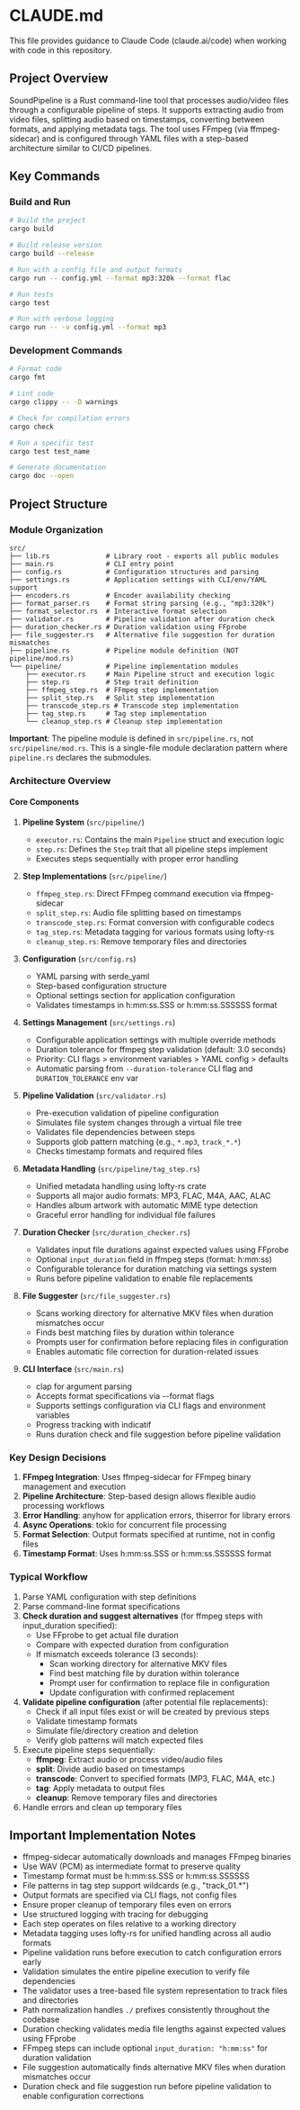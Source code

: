 # CLAUDE.md

This file provides guidance to Claude Code (claude.ai/code) when working with code in this repository.

## Project Overview

SoundPipeline is a Rust command-line tool that processes audio/video files through a configurable pipeline of steps. It supports extracting audio from video files, splitting audio based on timestamps, converting between formats, and applying metadata tags. The tool uses FFmpeg (via ffmpeg-sidecar) and is configured through YAML files with a step-based architecture similar to CI/CD pipelines.

## Key Commands

### Build and Run
```bash
# Build the project
cargo build

# Build release version
cargo build --release

# Run with a config file and output formats
cargo run -- config.yml --format mp3:320k --format flac

# Run tests
cargo test

# Run with verbose logging
cargo run -- -v config.yml --format mp3
```

### Development Commands
```bash
# Format code
cargo fmt

# Lint code
cargo clippy -- -D warnings

# Check for compilation errors
cargo check

# Run a specific test
cargo test test_name

# Generate documentation
cargo doc --open
```

## Project Structure

### Module Organization

```
src/
├── lib.rs              # Library root - exports all public modules
├── main.rs             # CLI entry point
├── config.rs           # Configuration structures and parsing
├── settings.rs         # Application settings with CLI/env/YAML support
├── encoders.rs         # Encoder availability checking
├── format_parser.rs    # Format string parsing (e.g., "mp3:320k")
├── format_selector.rs  # Interactive format selection
├── validator.rs        # Pipeline validation after duration check
├── duration_checker.rs # Duration validation using FFprobe
├── file_suggester.rs   # Alternative file suggestion for duration mismatches
├── pipeline.rs         # Pipeline module definition (NOT pipeline/mod.rs)
└── pipeline/           # Pipeline implementation modules
    ├── executor.rs     # Main Pipeline struct and execution logic
    ├── step.rs         # Step trait definition
    ├── ffmpeg_step.rs  # FFmpeg step implementation
    ├── split_step.rs   # Split step implementation
    ├── transcode_step.rs # Transcode step implementation
    ├── tag_step.rs     # Tag step implementation
    └── cleanup_step.rs # Cleanup step implementation
```

**Important**: The pipeline module is defined in `src/pipeline.rs`, not `src/pipeline/mod.rs`. This is a single-file module declaration pattern where `pipeline.rs` declares the submodules.

### Architecture Overview

#### Core Components

1. **Pipeline System** (`src/pipeline/`)
   - `executor.rs`: Contains the main `Pipeline` struct and execution logic
   - `step.rs`: Defines the `Step` trait that all pipeline steps implement
   - Executes steps sequentially with proper error handling

2. **Step Implementations** (`src/pipeline/`)
   - `ffmpeg_step.rs`: Direct FFmpeg command execution via ffmpeg-sidecar
   - `split_step.rs`: Audio file splitting based on timestamps
   - `transcode_step.rs`: Format conversion with configurable codecs
   - `tag_step.rs`: Metadata tagging for various formats using lofty-rs
   - `cleanup_step.rs`: Remove temporary files and directories

3. **Configuration** (`src/config.rs`)
   - YAML parsing with serde_yaml
   - Step-based configuration structure
   - Optional settings section for application configuration
   - Validates timestamps in h:mm:ss.SSS or h:mm:ss.SSSSSS format

4. **Settings Management** (`src/settings.rs`)
   - Configurable application settings with multiple override methods
   - Duration tolerance for ffmpeg step validation (default: 3.0 seconds)
   - Priority: CLI flags > environment variables > YAML config > defaults
   - Automatic parsing from `--duration-tolerance` CLI flag and `DURATION_TOLERANCE` env var

5. **Pipeline Validation** (`src/validator.rs`)
   - Pre-execution validation of pipeline configuration
   - Simulates file system changes through a virtual file tree
   - Validates file dependencies between steps
   - Supports glob pattern matching (e.g., `*.mp3`, `track_*.*`)
   - Checks timestamp formats and required files

6. **Metadata Handling** (`src/pipeline/tag_step.rs`)
   - Unified metadata handling using lofty-rs crate
   - Supports all major audio formats: MP3, FLAC, M4A, AAC, ALAC
   - Handles album artwork with automatic MIME type detection
   - Graceful error handling for individual file failures

7. **Duration Checker** (`src/duration_checker.rs`)
   - Validates input file durations against expected values using FFprobe
   - Optional `input_duration` field in ffmpeg steps (format: h:mm:ss)
   - Configurable tolerance for duration matching via settings system
   - Runs before pipeline validation to enable file replacements

8. **File Suggester** (`src/file_suggester.rs`)
   - Scans working directory for alternative MKV files when duration mismatches occur
   - Finds best matching files by duration within tolerance
   - Prompts user for confirmation before replacing files in configuration
   - Enables automatic file correction for duration-related issues

9. **CLI Interface** (`src/main.rs`)
   - clap for argument parsing
   - Accepts format specifications via --format flags
   - Supports settings configuration via CLI flags and environment variables
   - Progress tracking with indicatif
   - Runs duration check and file suggestion before pipeline validation

### Key Design Decisions

1. **FFmpeg Integration**: Uses ffmpeg-sidecar for FFmpeg binary management and execution
2. **Pipeline Architecture**: Step-based design allows flexible audio processing workflows
3. **Error Handling**: anyhow for application errors, thiserror for library errors
4. **Async Operations**: tokio for concurrent file processing
5. **Format Selection**: Output formats specified at runtime, not in config files
6. **Timestamp Format**: Uses h:mm:ss.SSS or h:mm:ss.SSSSSS format

### Typical Workflow

1. Parse YAML configuration with step definitions
2. Parse command-line format specifications
3. **Check duration and suggest alternatives** (for ffmpeg steps with input_duration specified):
   - Use FFprobe to get actual file duration
   - Compare with expected duration from configuration
   - If mismatch exceeds tolerance (3 seconds):
     - Scan working directory for alternative MKV files
     - Find best matching file by duration within tolerance
     - Prompt user for confirmation to replace file in configuration
     - Update configuration with confirmed replacement
4. **Validate pipeline configuration** (after potential file replacements):
   - Check if all input files exist or will be created by previous steps
   - Validate timestamp formats
   - Simulate file/directory creation and deletion
   - Verify glob patterns will match expected files
5. Execute pipeline steps sequentially:
   - **ffmpeg**: Extract audio or process video/audio files
   - **split**: Divide audio based on timestamps
   - **transcode**: Convert to specified formats (MP3, FLAC, M4A, etc.)
   - **tag**: Apply metadata to output files
   - **cleanup**: Remove temporary files and directories
5. Handle errors and clean up temporary files

## Important Implementation Notes

- ffmpeg-sidecar automatically downloads and manages FFmpeg binaries
- Use WAV (PCM) as intermediate format to preserve quality
- Timestamp format must be h:mm:ss.SSS or h:mm:ss.SSSSSS
- File patterns in tag step support wildcards (e.g., "track_01.*")
- Output formats are specified via CLI flags, not config files
- Ensure proper cleanup of temporary files even on errors
- Use structured logging with tracing for debugging
- Each step operates on files relative to a working directory
- Metadata tagging uses lofty-rs for unified handling across all audio formats
- Pipeline validation runs before execution to catch configuration errors early
- Validation simulates the entire pipeline execution to verify file dependencies
- The validator uses a tree-based file system representation to track files and directories
- Path normalization handles `./` prefixes consistently throughout the codebase
- Duration checking validates media file lengths against expected values using FFprobe
- FFmpeg steps can include optional `input_duration: "h:mm:ss"` for duration validation
- File suggestion automatically finds alternative MKV files when duration mismatches occur
- Duration check and file suggestion run before pipeline validation to enable configuration corrections
